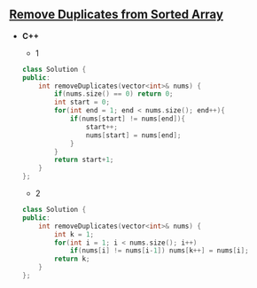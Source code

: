 ## [Remove Duplicates from Sorted Array](https://leetcode.com/problems/remove-duplicates-from-sorted-array/)

* **C++**

  * 1
  ```cpp
  class Solution {
  public:
      int removeDuplicates(vector<int>& nums) {
          if(nums.size() == 0) return 0;
          int start = 0;
          for(int end = 1; end < nums.size(); end++){
              if(nums[start] != nums[end]){
                  start++;
                  nums[start] = nums[end];
              }
          }
          return start+1;
      }
  };
  ```
  
  * 2
  ```cpp
  class Solution {
  public:
      int removeDuplicates(vector<int>& nums) {
          int k = 1;
          for(int i = 1; i < nums.size(); i++)
              if(nums[i] != nums[i-1]) nums[k++] = nums[i];
          return k;
      }
  };
  ```
